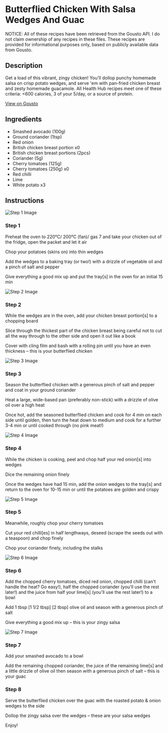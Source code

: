 # Butterflied Chicken With Salsa Wedges And Guac

NOTICE: All of these recipes have been retrieved from the Gousto API. I do not claim ownership of any recipes in these files. These recipes are provided for informational purposes only, based on publicly available data from Gousto.

## Description

Get a load of this vibrant, zingy chicken! You'll dollop punchy homemade salsa on crisp potato wedges, and serve 'em with pan-fried chicken breast and zesty homemade guacamole. All Health Hub recipes meet one of these criteria: <600 calories, 3 of your 5/day, or a source of protein.

[View on Gousto](https://www.gousto.co.uk/recipes/cookbook/butterflied-chicken-with-guac-salsa-wedges)

## Ingredients

- Smashed avocado (100g)
- Ground coriander (1tsp)
- Red onion
- British chicken breast portion x0
- British chicken breast portions (2pcs)
- Coriander (5g)
- Cherry tomatoes (125g)
- Cherry tomatoes (250g) x0
- Red chilli
- Lime
- White potato x3

## Instructions

![Step 1 Image](https://production-media.gousto.co.uk/cms/recipe-step-image/Step-1-1624890966748-x200.jpg)

### Step 1

Preheat the oven to 220°C/ 200°C (fan)/ gas 7 and take your chicken out of the fridge, open the packet and let it air

Chop your potatoes (skins on) into thin wedges

Add the wedges to a baking tray (or two!) with a drizzle of vegetable oil and a pinch of salt and pepper

Give everything a good mix up and put the tray[s] in the oven for an initial 15 min

![Step 2 Image](https://production-media.gousto.co.uk/cms/recipe-step-image/Step-2-1624890971640-x200.jpg)

### Step 2

While the wedges are in the oven, add your chicken breast portion[s] to a chopping board

Slice through the thickest part of the chicken breast being careful not to cut all the way through to the other side and open it out like a book

Cover with cling film and bash with a rolling pin until you have an even thickness – this is your butterflied chicken

![Step 3 Image](https://production-media.gousto.co.uk/cms/recipe-step-image/Step-3-1624890976940-x200.jpg)

### Step 3

Season the butterflied chicken with a generous pinch of salt and pepper and coat in your ground coriander

Heat a large, wide-based pan (preferably non-stick) with a drizzle of olive oil over a high heat

Once hot, add the seasoned butterflied chicken and cook for 4 min on each side until golden, then turn the heat down to medium and cook for a further 3-4 min or until cooked through (no pink meat!)

![Step 4 Image](https://production-media.gousto.co.uk/cms/recipe-step-image/Step-4-1624890982524-x200.jpg)

### Step 4

While the chicken is cooking, peel and chop half your red onion[s] into wedges

Dice the remaining onion finely

Once the wedges have had 15 min, add the onion wedges to the tray[s] and return to the oven for 10-15 min or until the potatoes are golden and crispy

![Step 5 Image](https://production-media.gousto.co.uk/cms/recipe-step-image/Step-5-1624890986745-x200.jpg)

### Step 5

Meanwhile, roughly chop your cherry tomatoes

Cut your red chilli[es] in half lengthways, deseed (scrape the seeds out with a teaspoon) and chop finely

Chop your coriander finely, including the stalks

![Step 6 Image](https://production-media.gousto.co.uk/cms/recipe-step-image/Step-6-1624890990629-x200.jpg)

### Step 6

Add the chopped cherry tomatoes, diced red onion, chopped chilli (can't handle the heat? Go easy!), half the chopped coriander (you'll use the rest later!) and the juice from half your lime[s] (you'll use the rest later!) to a bowl

Add 1 tbsp<span class="text-purple"> [1 1/2 tbsp]</span><span class="text-danger"> [2 tbsp]</span> olive oil and season with a generous pinch of salt

Give everything a good mix up – this is your zingy salsa

![Step 7 Image](https://production-media.gousto.co.uk/cms/recipe-step-image/Step-7-1625041466494-x200.jpg)

### Step 7

Add your smashed avocado to a bowl

Add the remaining chopped coriander, the juice of the remaining lime[s] and a little drizzle of olive oil then season with a generous pinch of salt – this is your guac

### Step 8

Serve the butterflied chicken over the guac with the roasted potato & onion wedges to the side

Dollop the zingy salsa over the wedges – these are your salsa wedges

Enjoy!

